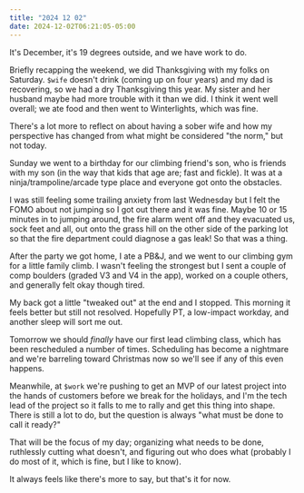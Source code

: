 ```yaml
---
title: "2024 12 02"
date: 2024-12-02T06:21:05-05:00
---
```


It's December, it's 19 degrees outside, and we have work to do.<!--more-->

Briefly recapping the weekend, we did Thanksgiving with my folks on Saturday.
`$wife` doesn't drink (coming up on four years) and my dad is recovering, so we
had a dry Thanksgiving this year. My sister and her husband maybe had more
trouble with it than we did. I think it went well overall; we ate food and then
went to Winterlights, which was fine.

There's a lot more to reflect on about having a sober wife and how my
perspective has changed from what might be considered "the norm," but not today.

Sunday we went to a birthday for our climbing friend's son, who is friends with
my son (in the way that kids that age are; fast and fickle). It was at a
ninja/trampoline/arcade type place and everyone got onto the obstacles.

I was still feeling some trailing anxiety from last Wednesday but I felt the
FOMO about not jumping so I got out there and it was fine. Maybe 10 or 15
minutes in to jumping around, the fire alarm went off and they evacuated us,
sock feet and all, out onto the grass hill on the other side of the parking lot
so that the fire department could diagnose a gas leak! So that was a thing.

After the party we got home, I ate a PB&J, and we went to our climbing gym for a
little family climb. I wasn't feeling the strongest but I sent a couple of comp
boulders (graded V3 and V4 in the app), worked on a couple others, and generally
felt okay though tired.

My back got a little "tweaked out" at the end and I stopped. This morning it
feels better but still not resolved. Hopefully PT, a low-impact workday, and
another sleep will sort me out.

Tomorrow we should *finally* have our first lead climbing class, which has been
rescheduled a number of times. Scheduling has become a nightmare and we're
barreling toward Christmas now so we'll see if any of this even happens.

Meanwhile, at `$work` we're pushing to get an MVP of our latest project into the
hands of customers before we break for the holidays, and I'm the tech lead of
the project so it falls to me to rally and get this thing into shape. There is
still a lot to do, but the question is always "what must be done to call it
ready?"

That will be the focus of my day; organizing what needs to be done, ruthlessly
cutting what doesn't, and figuring out who does what (probably I do most of it,
which is fine, but I like to know).

It always feels like there's more to say, but that's it for now.
